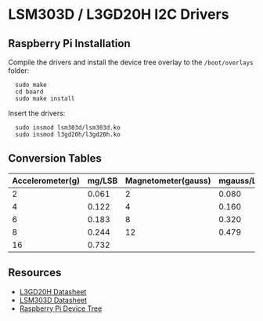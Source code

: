 LSM303D / L3GD20H I2C Drivers
=============================

Raspberry Pi Installation
-------------------------

Compile the drivers and install the device tree overlay to the
`/boot/overlays` folder:

```
  sudo make
  cd board
  sudo make install
```

Insert the drivers:

```
  sudo insmod lsm303d/lsm303d.ko
  sudo insmod l3gd20h/l3gd20h.ko
```

Conversion Tables
-----------------

Accelerometer(g) | mg/LSB | Magnetometer(gauss) | mgauss/LSB | Gyroscope(dps) | mdps/LSB
-----------------|--------|---------------------|------------|----------------|---------
2                | 0.061  | 2                   | 0.080      | 245            | 8.75
4                | 0.122  | 4                   | 0.160      | 500            | 17.50
6                | 0.183  | 8                   | 0.320      | 2000           | 70.00
8                | 0.244  | 12                  | 0.479      |                |
16               | 0.732  |                     |            |                |

Resources
---------

- [L3GD20H
  Datasheet](https://www.pololu.com/file/download/L3GD20H.pdf?file_id=0J731)
- [LSM303D
  Datasheet](https://www.pololu.com/file/download/LSM303D.pdf?file_id=0J703)
- [Raspberry Pi Device
  Tree](https://www.raspberrypi.org/documentation/configuration/device-tree.md)
